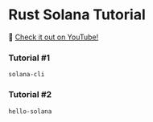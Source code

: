 # Rust Solana Tutorial

:movie_camera: [Check it out on YouTube!](https://www.youtube.com/playlist?list=PLUBKxx7QjtVk9cVT9VaTtoDKivyWuLZZf)

### Tutorial #1
```shell
solana-cli
```

### Tutorial #2
```shell
hello-solana
```